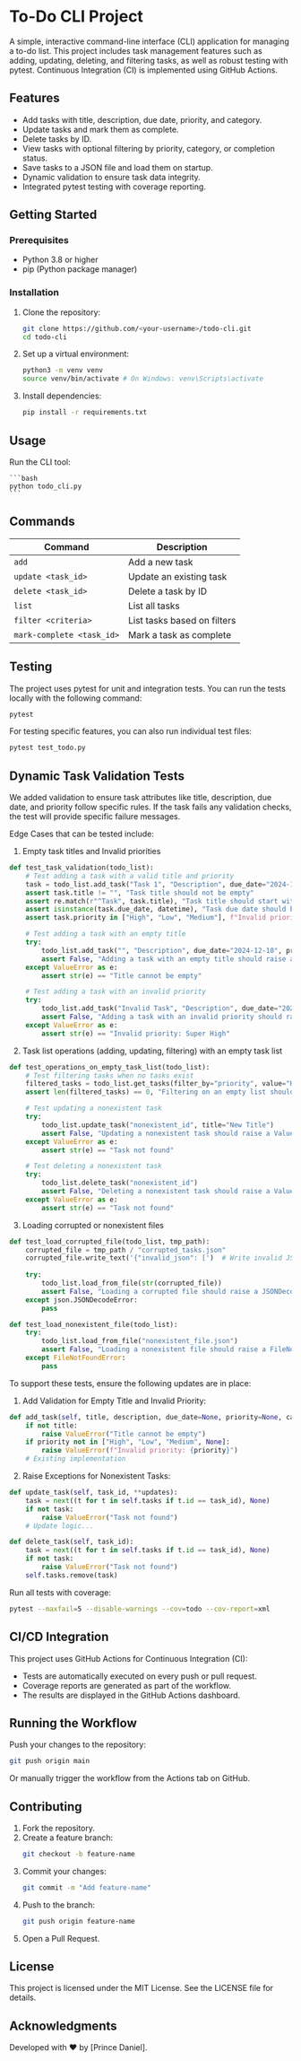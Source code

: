# To-Do CLI Project

A simple, interactive command-line interface (CLI) application for managing a to-do list. This project includes task management features such as adding, updating, deleting, and filtering tasks, as well as robust testing with pytest. Continuous Integration (CI) is implemented using GitHub Actions.

## Features

- Add tasks with title, description, due date, priority, and category.
- Update tasks and mark them as complete.
- Delete tasks by ID.
- View tasks with optional filtering by priority, category, or completion status.
- Save tasks to a JSON file and load them on startup.
- Dynamic validation to ensure task data integrity.
- Integrated pytest testing with coverage reporting.

## Getting Started

### Prerequisites

- Python 3.8 or higher
- pip (Python package manager)

### Installation

1. Clone the repository:

    ```bash
    git clone https://github.com/<your-username>/todo-cli.git
    cd todo-cli
    ```

2. Set up a virtual environment:

    ```bash
    python3 -m venv venv
    source venv/bin/activate # On Windows: venv\Scripts\activate
    ```
3. Install dependencies:

    ```bash
    pip install -r requirements.txt
    ```

## Usage

Run the CLI tool:

    ```bash
    python todo_cli.py
    ```
## Commands

| Command                   | Description                                   |
| ------------------------- | --------------------------------------------- |
| `add`                      | Add a new task                               |
| `update <task_id>`         | Update an existing task                      |
| `delete <task_id>`         | Delete a task by ID                          |
| `list`                     | List all tasks                               |
| `filter <criteria>`        | List tasks based on filters                  |
| `mark-complete <task_id>`  | Mark a task as complete                      |

## Testing
The project uses pytest for unit and integration tests. You can run the tests 
locally with the following command:
```bash
pytest
```

For testing specific features, you can also run individual test files:
```bash
pytest test_todo.py
```
## Dynamic Task Validation Tests

We added validation to ensure task attributes like title, description, due date, 
and priority follow specific rules. If the task fails any validation checks, the 
test will provide specific failure messages.

Edge Cases that can be tested include:
1. Empty task titles and Invalid priorities

```python
def test_task_validation(todo_list):
    # Test adding a task with a valid title and priority
    task = todo_list.add_task("Task 1", "Description", due_date="2024-12-10", priority="High", category="Work")
    assert task.title != "", "Task title should not be empty"
    assert re.match(r"^Task", task.title), "Task title should start with 'Task'"
    assert isinstance(task.due_date, datetime), "Task due date should be a datetime object"
    assert task.priority in ["High", "Low", "Medium"], f"Invalid priority: {task.priority}"

    # Test adding a task with an empty title
    try:
        todo_list.add_task("", "Description", due_date="2024-12-10", priority="High", category="Work")
        assert False, "Adding a task with an empty title should raise an exception"
    except ValueError as e:
        assert str(e) == "Title cannot be empty"

    # Test adding a task with an invalid priority
    try:
        todo_list.add_task("Invalid Task", "Description", due_date="2024-12-10", priority="Super High", category="Work")
        assert False, "Adding a task with an invalid priority should raise an exception"
    except ValueError as e:
        assert str(e) == "Invalid priority: Super High"
```
2. Task list operations (adding, updating, filtering) with an empty task list

```python
def test_operations_on_empty_task_list(todo_list):
    # Test filtering tasks when no tasks exist
    filtered_tasks = todo_list.get_tasks(filter_by="priority", value="High")
    assert len(filtered_tasks) == 0, "Filtering on an empty list should return an empty result"

    # Test updating a nonexistent task
    try:
        todo_list.update_task("nonexistent_id", title="New Title")
        assert False, "Updating a nonexistent task should raise a ValueError"
    except ValueError as e:
        assert str(e) == "Task not found"

    # Test deleting a nonexistent task
    try:
        todo_list.delete_task("nonexistent_id")
        assert False, "Deleting a nonexistent task should raise a ValueError"
    except ValueError as e:
        assert str(e) == "Task not found"
```
3. Loading corrupted or nonexistent files

```python
def test_load_corrupted_file(todo_list, tmp_path):
    corrupted_file = tmp_path / "corrupted_tasks.json"
    corrupted_file.write_text('{"invalid_json": [')  # Write invalid JSON content
    
    try:
        todo_list.load_from_file(str(corrupted_file))
        assert False, "Loading a corrupted file should raise a JSONDecodeError"
    except json.JSONDecodeError:
        pass

def test_load_nonexistent_file(todo_list):
    try:
        todo_list.load_from_file("nonexistent_file.json")
        assert False, "Loading a nonexistent file should raise a FileNotFoundError"
    except FileNotFoundError:
        pass
```

To support these tests, ensure the following updates are in place:

1. Add Validation for Empty Title and Invalid Priority:

```python
def add_task(self, title, description, due_date=None, priority=None, category=None):
    if not title:
        raise ValueError("Title cannot be empty")
    if priority not in ["High", "Low", "Medium", None]:
        raise ValueError(f"Invalid priority: {priority}")
    # Existing implementation
```

2. Raise Exceptions for Nonexistent Tasks:

```python
def update_task(self, task_id, **updates):
    task = next((t for t in self.tasks if t.id == task_id), None)
    if not task:
        raise ValueError("Task not found")
    # Update logic...

def delete_task(self, task_id):
    task = next((t for t in self.tasks if t.id == task_id), None)
    if not task:
        raise ValueError("Task not found")
    self.tasks.remove(task)
```

Run all tests with coverage:

```bash
pytest --maxfail=5 --disable-warnings --cov=todo --cov-report=xml
```

## CI/CD Integration
This project uses GitHub Actions for Continuous Integration (CI):

- Tests are automatically executed on every push or pull request.
- Coverage reports are generated as part of the workflow.
- The results are displayed in the GitHub Actions dashboard.

## Running the Workflow
Push your changes to the repository:

```bash
git push origin main
```
Or manually trigger the workflow from the Actions tab on GitHub.

## Contributing
1. Fork the repository.
2. Create a feature branch:
    ```bash
    git checkout -b feature-name
    ```
3. Commit your changes:
    ```bash
    git commit -m "Add feature-name"
    ```
4. Push to the branch:
    ```bash
    git push origin feature-name
    ```
5. Open a Pull Request.

## License
This project is licensed under the MIT License. See the LICENSE file for details.

## Acknowledgments
Developed with ❤️ by [Prince Daniel].

